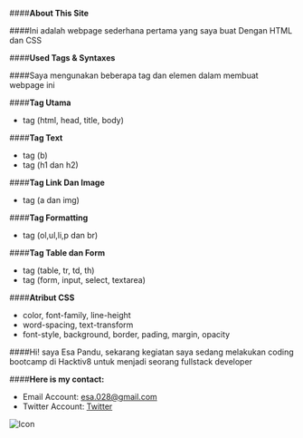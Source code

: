 ####**About This Site**

####Ini adalah webpage sederhana pertama yang saya buat  Dengan HTML dan CSS

####**Used Tags & Syntaxes**

####Saya mengunakan beberapa tag dan elemen dalam membuat webpage ini

####**Tag Utama**
* tag (html, head, title, body)

####**Tag Text**
* tag (b)
* tag (h1 dan h2)

####**Tag Link Dan Image**
* tag (a dan img)

####**Tag Formatting**
* tag (ol,ul,li,p dan br)

####**Tag Table dan Form**
* tag (table, tr, td, th)
* tag (form, input, select, textarea)

####**Atribut CSS**
* color,
  font-family,
  line-height
* word-spacing,
  text-transform
* font-style,
  background,
  border,
  pading,
  margin,
  opacity

####Hi! saya Esa Pandu, sekarang kegiatan saya sedang melakukan coding bootcamp di Hacktiv8 untuk menjadi seorang fullstack developer

####**Here is my contact:**
* Email Account: <esa.028@gmail.com>
* Twitter Account: [Twitter](https://twitter.com/panduesaa)

![Icon](http://www.pngall.com/wp-content/uploads/2016/06/Smiling-Face-with-Sunglasses-Cool-Emoji-PNG.png)
